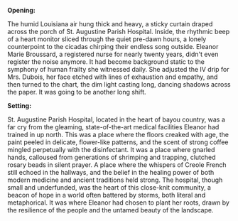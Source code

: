 **Opening:**

The humid Louisiana air hung thick and heavy, a sticky curtain draped across the porch of St. Augustine Parish Hospital. Inside, the rhythmic beep of a heart monitor sliced through the quiet pre-dawn hours, a lonely counterpoint to the cicadas chirping their endless song outside. Eleanor Marie Broussard, a registered nurse for nearly twenty years, didn't even register the noise anymore. It had become background static to the symphony of human frailty she witnessed daily. She adjusted the IV drip for Mrs. Dubois, her face etched with lines of exhaustion and empathy, and then turned to the chart, the dim light casting long, dancing shadows across the paper. It was going to be another long shift.

**Setting:**

St. Augustine Parish Hospital, located in the heart of bayou country, was a far cry from the gleaming, state-of-the-art medical facilities Eleanor had trained in up north. This was a place where the floors creaked with age, the paint peeled in delicate, flower-like patterns, and the scent of strong coffee mingled perpetually with the disinfectant. It was a place where gnarled hands, calloused from generations of shrimping and trapping, clutched rosary beads in silent prayer. A place where the whispers of Creole French still echoed in the hallways, and the belief in the healing power of both modern medicine and ancient traditions held strong. The hospital, though small and underfunded, was the heart of this close-knit community, a beacon of hope in a world often battered by storms, both literal and metaphorical. It was where Eleanor had chosen to plant her roots, drawn by the resilience of the people and the untamed beauty of the landscape.
